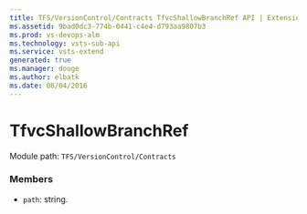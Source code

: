 ```yaml
---
title: TFS/VersionControl/Contracts TfvcShallowBranchRef API | Extensions for Visual Studio Team Services
ms.assetid: 9bad0dc3-774b-0441-c4e4-d793aa9807b3
ms.prod: vs-devops-alm
ms.technology: vsts-sub-api
ms.service: vsts-extend
generated: true
ms.manager: douge
ms.author: elbatk
ms.date: 08/04/2016
---
```


# TfvcShallowBranchRef

Module path: `TFS/VersionControl/Contracts`


### Members

* `path`: string. 

